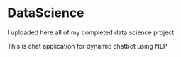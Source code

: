 # DataScience
I uploaded here all of my completed data science project

This is chat application for dynamic chatbot using NLP
